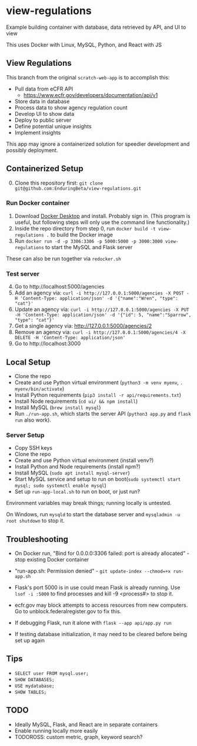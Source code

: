 # view-regulations

Example building container with database, data retrieved by API, and UI to view

This uses Docker with Linux, MySQL, Python, and React with JS

## View Regulations

This branch from the original `scratch-web-app` is to accomplish this:

* Pull data from eCFR API
    * https://www.ecfr.gov/developers/documentation/api/v1
* Store data in database
* Process data to show agency regulation count
* Develop UI to show data
* Deploy to public server
* Define potential unique insights
* Implement insights

This app may ignore a containerized solution for speedier development and possibly deployment.

## Containerized Setup

0. Clone this repository first: `git clone git@github.com:EnduringBeta/view-regulations.git`

### Run Docker container

1. Download [Docker Desktop](https://www.docker.com/) and install. Probably sign in. (This program is useful, but following steps will only use the command line functionality.)
2. Inside the repo directory from step 0, run `docker build -t view-regulations .` to build the Docker image
3. Run `docker run -d -p 3306:3306 -p 5000:5000 -p 3000:3000 view-regulations` to start the MySQL and Flask server

These can also be run together via `redocker.sh`

### Test server

4. Go to http://localhost:5000/agencies
5. Add an agency via: `curl -i http://127.0.0.1:5000/agencies -X POST -H 'Content-Type: application/json' -d '{"name":"Wren", "type": "cat"}'`
6. Update an agency via: `curl -i http://127.0.0.1:5000/agencies -X PUT -H 'Content-Type: application/json' -d '{"id": 5, "name":"Sparrow", "type": "cat"}'`
7. Get a single agency via: http://127.0.0.1:5000/agencies/2
8. Remove an agency via: `curl -i http://127.0.0.1:5000/agencies/4 -X DELETE -H 'Content-Type: application/json'`
9. Go to http://localhost:3000

## Local Setup

* Clone the repo
* Create and use Python virtual environment (`python3 -m venv myenv`, `. myenv/bin/activate`)
* Install Python requirements (`pip3 install -r api/requirements.txt`)
* Install Node requirements (`cd ui/ && npm install`)
* Install MySQL (`brew install mysql`)
* Run `./run-app.sh`, which starts the server API (`python3 app.py` and `flask run` also work).

### Server Setup

* Copy SSH keys
* Clone the repo
* Create and use Python virtual environment (install venv?)
* Install Python and Node requirements (install npm?)
* Install MySQL (`sudo apt install mysql-server`)
* Start MySQL service and setup to run on boot(`sudo systemctl start mysql; sudo systemctl enable mysql`)
* Set up `run-app-local.sh` to run on boot, or just run?

Environment variables may break things; running locally is untested.

On Windows, run `mysqld` to start the database server and `mysqladmin -u root shutdown` to stop it.

## Troubleshooting

* On Docker run, "Bind for 0.0.0.0:3306 failed: port is already allocated" - stop existing Docker container
* "run-app.sh: Permission denied" - `git update-index --chmod=+x run-app.sh`

* Flask's port 5000 is in use could mean Flask is already running. Use `lsof -i :5000` to find processes and
  kill -9 <process#> to stop it.
* ecfr.gov may block attempts to access resources from new computers. Go to unblock.federalregister.gov to fix this.
* If debugging Flask, run it alone with `flask --app api/app.py run`
* If testing database initialization, it may need to be cleared before being set up again

## Tips

* `SELECT user FROM mysql.user;`
* `SHOW DATABASES;`
* `USE mydatabase;`
* `SHOW TABLES;`

## TODO

* Ideally MySQL, Flask, and React are in separate containers
* Enable running locally more easily
* TODOROSS: custom metric, graph, keyword search?
